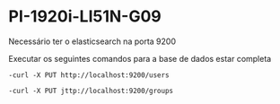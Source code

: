 # PI-1920i-LI51N-G09

Necessário ter o elasticsearch na porta 9200

Executar os seguintes comandos para a base de dados estar completa

`-curl -X PUT http://localhost:9200/users`

`-curl -X PUT jttp://localhost:9200/groups`
